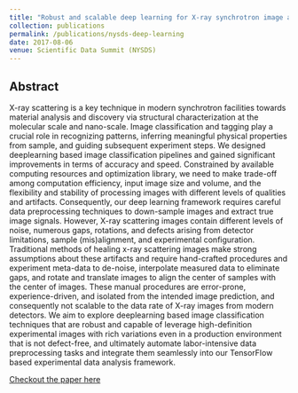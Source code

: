 ```yaml
---
title: "Robust and scalable deep learning for X-ray synchrotron image analysis"
collection: publications
permalink: /publications/nysds-deep-learning
date: 2017-08-06
venue: Scientific Data Summit (NYSDS)
---
```



## Abstract

X-ray scattering is a key technique in modern synchrotron facilities towards material analysis and discovery via structural characterization at the molecular scale and nano-scale. Image classification and tagging play a crucial role in recognizing patterns, inferring meaningful physical properties from sample, and guiding subsequent experiment steps. We designed deeplearning based image classification pipelines and gained significant improvements in terms of accuracy and speed. Constrained by available computing resources and optimization library, we need to make trade-off among computation efficiency, input image size and volume, and the flexibility and stability of processing images with different levels of qualities and artifacts. Consequently, our deep learning framework requires careful data preprocessing techniques to down-sample images and extract true image signals. However, X-ray scattering images contain different levels of noise, numerous gaps, rotations, and defects arising from detector limitations, sample (mis)alignment, and experimental configuration. Traditional methods of healing x-ray scattering images make strong assumptions about these artifacts and require hand-crafted procedures and experiment meta-data to de-noise, interpolate measured data to eliminate gaps, and rotate and translate images to align the center of samples with the center of images. These manual procedures are error-prone, experience-driven, and isolated from the intended image prediction, and consequently not scalable to the data rate of X-ray images from modern detectors. We aim to explore deeplearning based image classification techniques that are robust and capable of leverage high-definition experimental images with rich variations even in a production environment that is not defect-free, and ultimately automate labor-intensive data preprocessing tasks and integrate them seamlessly into our TensorFlow based experimental data analysis framework.

[Checkout the paper here](https://ieeexplore.ieee.org/abstract/document/8085045/)
